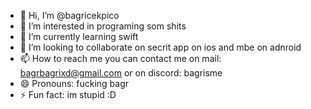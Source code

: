 - 👋 Hi, I’m @bagricekpico
- 👀 I’m interested in programing som shits
- 🌱 I’m currently learning swift
- 💞️ I’m looking to collaborate on secrit app on ios and mbe on adnroid
- 📫 How to reach me you can contact me on mail: bagrbagrixd@gmail.com or on discord: bagrisme
- 😄 Pronouns: fucking bagr
- ⚡ Fun fact: im stupid :D

<!---
bagricekpico/bagricekpico is a ✨ special ✨ repository because its `README.md` (this file) appears on your GitHub profile.
You can click the Preview link to take a look at your changes.
--->
